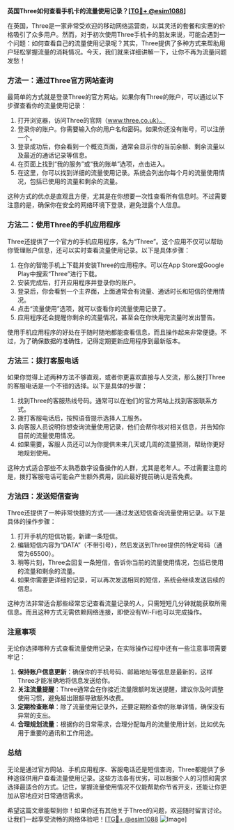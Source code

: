 **英国Three如何查看手机卡的流量使用记录？[[TG💪+ @esim1088](https://t.me/s/esim1088)]**

在英国，Three是一家非常受欢迎的移动网络运营商，以其灵活的套餐和实惠的价格吸引了众多用户。然而，对于初次使用Three手机卡的朋友来说，可能会遇到一个问题：如何查看自己的流量使用记录呢？其实，Three提供了多种方式来帮助用户轻松掌握流量的消耗情况。今天，我们就来详细讲解一下，让你不再为流量问题发愁！

### 方法一：通过Three官方网站查询

最简单的方式就是登录Three的官方网站。如果你有Three的账户，可以通过以下步骤查看你的流量使用记录：

1. 打开浏览器，访问Three的官网（www.three.co.uk）。
2. 登录你的账户。你需要输入你的用户名和密码。如果你还没有账号，可以注册一个。
3. 登录成功后，你会看到一个概览页面，通常会显示你的当前余额、剩余流量以及最近的通话记录等信息。
4. 在页面上找到“我的服务”或“我的账单”选项，点击进入。
5. 在这里，你可以找到详细的流量使用记录。系统会列出你每个月的流量使用情况，包括已使用的流量和剩余的流量。

这种方式的优点是直观且方便，尤其是在你想要一次性查看所有信息时。不过需要注意的是，确保你在安全的网络环境下登录，避免泄露个人信息。

### 方法二：使用Three的手机应用程序

Three还提供了一个官方的手机应用程序，名为“Three”。这个应用不仅可以帮助你管理账户信息，还可以实时查看流量使用记录。以下是具体步骤：

1. 在你的智能手机上下载并安装Three的应用程序。可以在App Store或Google Play中搜索“Three”进行下载。
2. 安装完成后，打开应用程序并登录你的账户。
3. 登录后，你会看到一个主界面，上面通常会有流量、通话时长和短信的使用情况。
4. 点击“流量使用”选项，就可以查看你的流量使用记录了。
5. 应用程序还会提醒你剩余的流量情况，甚至会在你快用完流量时发出警告。

使用手机应用程序的好处在于随时随地都能查看信息，而且操作起来非常便捷。不过，为了确保数据的准确性，记得定期更新应用程序到最新版本。

### 方法三：拨打客服电话

如果你觉得上述两种方法不够直观，或者你更喜欢直接与人交流，那么拨打Three的客服电话是一个不错的选择。以下是具体的步骤：

1. 找到Three的客服热线号码。通常可以在他们的官方网站上找到客服联系方式。
2. 拨打客服电话后，按照语音提示选择人工服务。
3. 向客服人员说明你想查询流量使用记录，他们会帮你核对相关信息，并告知你目前的流量使用情况。
4. 如果需要，客服人员还可以为你提供未来几天或几周的流量预测，帮助你更好地规划使用。

这种方式适合那些不太熟悉数字设备操作的人群，尤其是老年人。不过需要注意的是，拨打客服电话可能会产生额外费用，因此最好提前确认是否免费。

### 方法四：发送短信查询

Three还提供了一种非常快捷的方式——通过发送短信查询流量使用记录。以下是具体的操作步骤：

1. 打开手机的短信功能，新建一条短信。
2. 编辑短信内容为“DATA”（不带引号），然后发送到Three提供的特定号码（通常为65500）。
3. 稍等片刻，Three会回复一条短信，告诉你当前的流量使用情况，包括已使用的流量和剩余的流量。
4. 如果你需要更详细的记录，可以再次发送相同的短信，系统会继续发送后续的信息。

这种方法非常适合那些经常忘记查看流量记录的人，只需短短几分钟就能获取所需信息。而且这种方式无需依赖网络连接，即使没有Wi-Fi也可以完成操作。

### 注意事项

无论你选择哪种方式查看流量使用记录，在实际操作过程中还有一些注意事项需要牢记：

1. **保持账户信息更新**：确保你的手机号码、邮箱地址等信息是最新的，这样Three才能准确地将信息发送给你。
2. **关注流量提醒**：Three通常会在你接近流量限额时发送提醒，建议你及时调整使用习惯，避免超出限额导致额外收费。
3. **定期检查账单**：除了流量使用记录外，还要定期检查你的账单详情，确保没有异常的支出。
4. **合理规划流量**：根据你的日常需求，合理分配每月的流量使用计划，比如优先用于重要的通讯和工作用途。

### 总结

无论是通过官方网站、手机应用程序、客服电话还是短信查询，Three都提供了多种途径供用户查看流量使用记录。这些方法各有优劣，可以根据个人的习惯和需求选择最适合的方式。记住，掌握流量使用情况不仅能帮助你节省开支，还能让你更加从容地应对日常通信需求。

希望这篇文章能帮到你！如果你还有其他关于Three的问题，欢迎随时留言讨论。让我们一起享受流畅的网络体验吧！[[TG💪+ @esim1088](https://t.me/s/esim1088) ![Image](https://i.postimg.cc/4NQfJmqS/Snipaste-2025-05-13-00-14-12.png)]